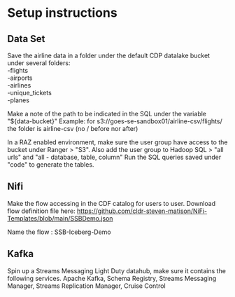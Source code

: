 # Setup instructions
## Data Set
Save the airline data in a folder under the default CDP datalake bucket under several folders:  
-flights  
-airports  
-airlines  
-unique_tickets  
-planes  

Make a note of the path to be indicated in the SQL under the variable "${data-bucket}"
Example: for s3://goes-se-sandbox01/airline-csv/flights/ the folder is airline-csv (no / before nor after)

In a RAZ enabled environment, make sure the user group have access to the bucket under Ranger > "S3".
Also add the user group to Hadoop SQL > "all urls" and "all - database, table, column"
Run the SQL queries saved under "code" to generate the tables.  

## Nifi

Make the flow accessing in the CDF catalog for users to user. Download flow definition file here: 
https://github.com/cldr-steven-matison/NiFi-Templates/blob/main/SSBDemo.json  

Name the flow : SSB-Iceberg-Demo  

## Kafka

Spin up a Streams Messaging Light Duty datahub, make sure it contains the following services.
Apache Kafka, Schema Registry, Streams Messaging Manager, Streams Replication Manager, Cruise Control